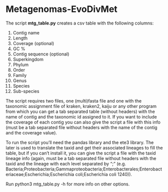 # Metagenomas-EvoDivMet
The script **mtg_table.py** creates a csv table with the following columns:

  1. Contig name
  2. Length 
  3. Coverage (optional)
  4. GC %
  5. Contig sequence (optional)
  6. Superkingdom
  7. Phylum
  8. Order
  9. Family
  10. Genus
  11. Species
  12. Sub-species

The script requires two files, one (multi)fasta file and one with the taxonomic assignment file of kraken, kraken2, kaiju or any other program from which you can get a tab separated table (without headers) with the name of contig and the taxonomic id assigned to it. If you want to include the coverage of each contig you can also give the script a file with this info (must be a tab separated file without headers with the name of the contig and the coverage value).  

To run the script you’ll need the pandas library and the ete3 library. The later is used to translate the taxid and get their associated lineages to fill the table, but if you can’t install it, you can give the script a file with the taxid lineage info (again, must be a tab separated file without headers with the taxid and the lineage with each level separated by “;” (e.g. Bacteria;Proteobacteria;Gammaproteobacteria;Enterobacterales;Enterobacteriaceae;Escherichia;Escherichia coli;Escherichia coli 1240)). 

Run python3 mtg_table.py -h for more info on other options. 
